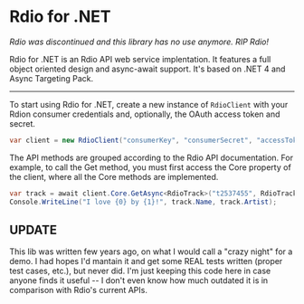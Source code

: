Rdio for .NET
=============

*Rdio was discontinued and this library has no use anymore. RIP Rdio!*

Rdio for .NET is an Rdio API web service implentation. It features a full object oriented design and async-await support. It's based on .NET 4 and Async Targeting Pack.

---

To start using Rdio for .NET, create a new instance of `RdioClient` with your Rdion consumer credentials and, optionally, the OAuth access token and secret.

```c#
var client = new RdioClient("consumerKey", "consumerSecret", "accessToken", "accessSecret");
```

The API methods are grouped according to the Rdio API documentation. For example, to call the Get method, you must first access the Core property of the client, where all the Core methods are implemented.

```c#
var track = await client.Core.GetAsync<RdioTrack>("t2537455", RdioTrack.Extras.All);
Console.WriteLine("I love {0} by {1}!", track.Name, track.Artist);
```

UPDATE
---
This lib was written few years ago, on what I would call a "crazy night" for a demo. I had hopes I'd mantain it and get some REAL tests written (proper test cases, etc.), but never did. I'm just keeping this code here in case anyone finds it useful -- I don't even know how much outdated it is in comparison with Rdio's current APIs.
